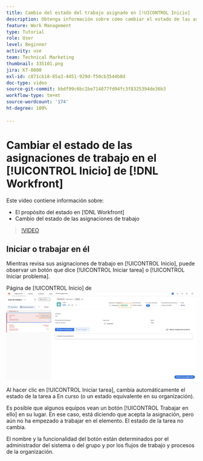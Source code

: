 ```yaml
---
title: Cambio del estado del trabajo asignado en [!UICONTROL Inicio]
description: Obtenga información sobre cómo cambiar el estado de las asignaciones para indicar que el trabajo está en curso desde la página [!UICONTROL Inicio]. Información sobre por qué el estado es importante en  [!DNL  Workfront].
feature: Work Management
type: Tutorial
role: User
level: Beginner
activity: use
team: Technical Marketing
thumbnail: 335101.png
jira: KT-8800
exl-id: c871cb18-65a3-4451-929d-f50cb3544b8d
doc-type: video
source-git-commit: bbdf99c6bc1be714077fd94fc3f8325394de36b3
workflow-type: tm+mt
source-wordcount: '174'
ht-degree: 100%

---
```


# Cambiar el estado de las asignaciones de trabajo en el [!UICONTROL Inicio] de [!DNL Workfront]

Este vídeo contiene información sobre:

* El propósito del estado en [!DNL  Workfront]
* Cambio del estado de las asignaciones de trabajo

>[!VIDEO](https://video.tv.adobe.com/v/335101/?quality=12&learn=on&enablevpops=1)

## Iniciar o trabajar en él

Mientras revisa sus asignaciones de trabajo en [!UICONTROL Inicio], puede observar un botón que dice [!UICONTROL Iniciar tarea] o [!UICONTROL Iniciar problema].

Página de [!UICONTROL Inicio] de ![[!DNL Workfront] con el botón [!UICONTROL Iniciar tarea].](assets/worker-fundamentals-1.png)

Al hacer clic en [!UICONTROL Iniciar tarea], cambia automáticamente el estado de la tarea a En curso (o un estado equivalente en su organización).

Es posible que algunos equipos vean un botón [!UICONTROL Trabajar en ello] en su lugar. En ese caso, está diciendo que acepta la asignación, pero aún no ha empezado a trabajar en el elemento. El estado de la tarea no cambia.

El nombre y la funcionalidad del botón están determinados por el administrador del sistema o del grupo y por los flujos de trabajo y procesos de la organización.

<!--
learn more URLs
-->
